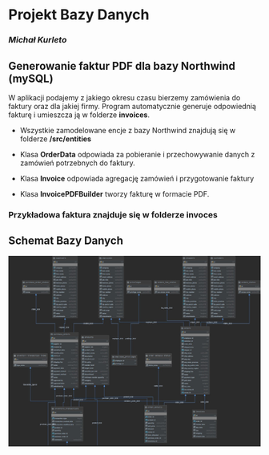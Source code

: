 # Projekt Bazy Danych
### *Michał Kurleto*
## Generowanie faktur PDF dla bazy Northwind (mySQL)

W aplikacji podajemy z jakiego okresu czasu bierzemy zamówienia do faktury oraz dla jakiej firmy. Program automatycznie generuje odpowiednią fakturę i umieszcza ją w folderze **invoices**.

- Wszystkie zamodelowane encje z bazy Northwind znajdują się w folderze **/src/entities**

- Klasa **OrderData** odpowiada za pobieranie i przechowywanie danych z zamówień potrzebnych do faktury.

- Klasa **Invoice** odpowiada agregację zamówień i przygotowanie faktury

- Klasa **InvoicePDFBuilder** tworzy fakturę w formacie PDF.

### Przykładowa faktura znajduje się w folderze **invoces**

## Schemat Bazy Danych
![Schemat](resources/baza.jpg)
